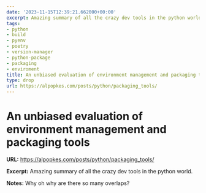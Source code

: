 ```yaml
---
date: '2023-11-15T12:39:21.662000+00:00'
excerpt: Amazing summary of all the crazy dev tools in the python world.
tags:
- python
- build
- pyenv
- poetry
- version-manager
- python-package
- packaging
- enviroment
title: An unbiased evaluation of environment management and packaging tools
type: drop
url: https://alpopkes.com/posts/python/packaging_tools/
---
```


# An unbiased evaluation of environment management and packaging tools

**URL:** https://alpopkes.com/posts/python/packaging_tools/

**Excerpt:** Amazing summary of all the crazy dev tools in the python world.

**Notes:**
Why oh why are there so many overlaps?
